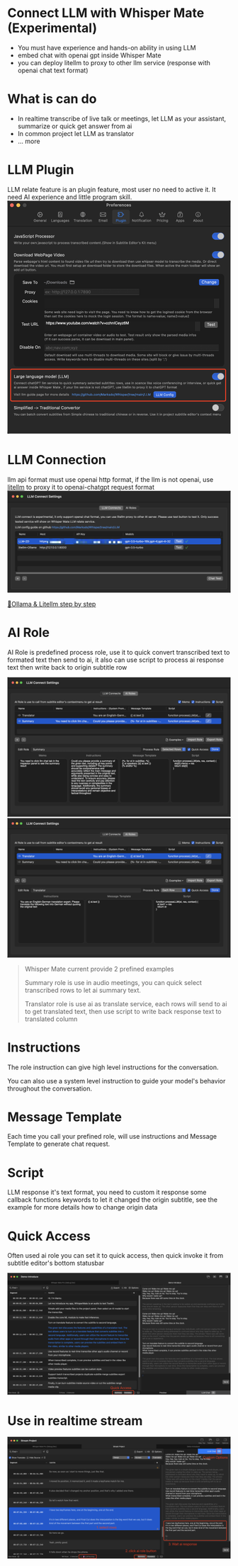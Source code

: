 # Connect LLM with Whisper Mate (Experimental) 
- You must have experience and hands-on ability in using LLM
- embed chat with openai gpt inside Whisper Mate
- you can deploy litellm to proxy to other llm service (response with openai chat text format)

# What is can do
- In realtime transcribe of live talk or meetings, let LLM as your assistant, summarize or quick get answer from ai
- In common project let LLM as translator
- ... more


# LLM Plugin
LLM relate feature is an plugin feature, most user no need to active it. It need AI experience and little program skill.
![plugin](plugin.png)


# LLM Connection
llm api format must use openai http format, if the llm is not openai, use [litellm](https://github.com/BerriAI/litellm) to proxy it to openai-chatgpt request format
![connect](connect.png)

[🦙Ollama & Litellm step by step](ConnectLitellm.md)

# AI Role
AI Role is predefined process role, use it to quick convert transcribed text to formated text then send to ai, it also can use script to process ai response text then write back to origin subtitle row

![role_summary](role_summary.png)
![role_translator](role_translator.png)

> Whisper Mate current provide 2 prefined examples
> 
> Summary role is use in audio meetings, you can quick select transcribed rows to let ai summary text. 
> 
> Translator role is use ai as translate service, each rows will send to ai to get translated text, then use script to write back response text to translated column

# Instructions
The role instruction can give high level instructions for the conversation.

You can also use a system level instruction to guide your model's behavior throughout the conversation. 

# Message Template
Each time you call your prefined role, will use instructions and Message Template to generate chat request.

# Script
LLM response it's text format, you need to custom it response some callback functions keywords to let it changed the origin subtitle, see the example for more details how to change origin data


# Quick Access
Often used ai role you can set it to quick access, then quick invoke it from subtitle editor's bottom statusbar

![quickaccess](quickaccess.png)

# Use in realtime stream 
![streamllm](streamllm.png)